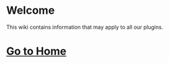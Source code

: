# Welcome
This wiki contains information that may apply to all our plugins.

# [Go to Home](https://wiki.incredibleplugins.com)
